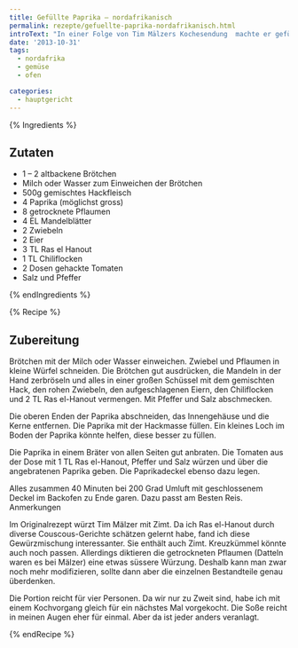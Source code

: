 ```yaml
---
title: Gefüllte Paprika – nordafrikanisch
permalink: rezepte/gefuellte-paprika-nordafrikanisch.html
introText: "In einer Folge von Tim Mälzers Kochesendung  machte er gefüllte Paprika. Sein Ansatz gefiel mir und so machte ich mich ans Nachkochen. Am Ende veränderte ich etwa das halbe Rezept, aber die Grundidee blieb die von Tim Mälzer."
date: '2013-10-31'
tags:
  - nordafrika
  - gemüse
  - ofen

categories:
  - hauptgericht
---
```


{% Ingredients %}

## Zutaten

- 1 – 2 altbackene Brötchen
- Milch oder Wasser zum Einweichen der Brötchen
- 500g gemischtes Hackfleisch
- 4 Paprika (möglichst gross)
- 8 getrocknete Pflaumen
- 4 EL Mandelblätter
- 2 Zwiebeln
- 2 Eier
- 3 TL Ras el Hanout
- 1 TL Chiliflocken
- 2 Dosen gehackte Tomaten
- Salz und Pfeffer

{% endIngredients %}

{% Recipe %}

## Zubereitung

Brötchen mit der Milch oder Wasser einweichen. Zwiebel und Pflaumen in kleine Würfel schneiden. Die Brötchen gut ausdrücken, die Mandeln in der Hand zerbröseln und alles in einer großen Schüssel mit dem gemischten Hack, den rohen Zwiebeln, den aufgeschlagenen Eiern, den Chiliflocken und 2 TL Ras el-Hanout vermengen. Mit Pfeffer und Salz abschmecken.

Die oberen Enden der Paprika abschneiden, das Innengehäuse und die Kerne entfernen. Die Paprika mit der Hackmasse füllen. Ein kleines Loch im Boden der Paprika könnte helfen, diese besser zu füllen.

Die Paprika in einem Bräter von allen Seiten gut anbraten. Die Tomaten aus der Dose mit 1 TL Ras el-Hanout, Pfeffer und Salz würzen und über die angebratenen Paprika geben. Die Paprikadeckel ebenso dazu legen.

Alles zusammen 40 Minuten bei 200 Grad Umluft mit geschlossenem Deckel im Backofen zu Ende garen. Dazu passt am Besten Reis.
Anmerkungen

Im Originalrezept würzt Tim Mälzer mit Zimt. Da ich Ras el-Hanout durch diverse Couscous-Gerichte schätzen gelernt habe, fand ich diese Gewürzmischung interessanter. Sie enthält auch Zimt. Kreuzkümmel könnte auch noch passen. Allerdings diktieren die getrockneten Pflaumen (Datteln waren es bei Mälzer) eine etwas süssere Würzung. Deshalb kann man zwar noch mehr modifizieren, sollte dann aber die einzelnen Bestandteile genau überdenken.

Die Portion reicht für vier Personen. Da wir nur zu Zweit sind, habe ich mit einem Kochvorgang gleich für ein nächstes Mal vorgekocht. Die Soße reicht in meinen Augen eher für einmal. Aber da ist jeder anders veranlagt.

{% endRecipe %}
